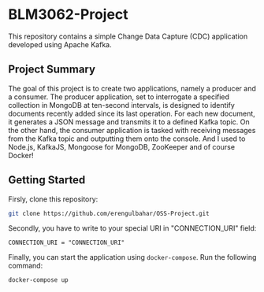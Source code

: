 # BLM3062-Project

This repository contains a simple Change Data Capture (CDC) application developed using Apache Kafka.

## Project Summary

The goal of this project is to create two applications, namely a producer and a consumer. The producer application, set to interrogate a specified collection in MongoDB at ten-second intervals, is designed to identify documents recently added since its last operation. For each new document, it generates a JSON message and transmits it to a defined Kafka topic. On the other hand, the consumer application is tasked with receiving messages from the Kafka topic and outputting them onto the console. And I used to Node.js, KafkaJS, Mongoose for MongoDB, ZooKeeper and of course Docker!

## Getting Started

Firsly, clone this repository:

   ```bash
   git clone https://github.com/erengulbahar/OSS-Project.git
   ```

Secondly, you have to write to your special URI in "CONNECTION_URI" field:

   ```
   CONNECTION_URI = "CONNECTION_URI"
   ```

Finally, you can start the application using `docker-compose`. Run the following command:

   ```bash
   docker-compose up
   ```
